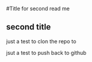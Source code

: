 #Title for second read me

## second title 
just a test to clon the repo to 

jsut a test to push back to github

